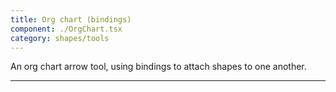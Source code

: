 ```yaml
---
title: Org chart (bindings)
component: ./OrgChart.tsx
category: shapes/tools
---
```


An org chart arrow tool, using bindings to attach shapes to one another.

---
